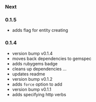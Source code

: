 ### Next

### 0.1.5

- adds flag for entity creating

### 0.1.4

- version bump v0.1.4
- moves back dependencies to gemspec
- adds rubygems badge
- cleans up dependencies  …
- updates readme
- version bump v0.1.2
- adds `force` option to add
- version bump v0.1.1
- adds specifying http verbs
